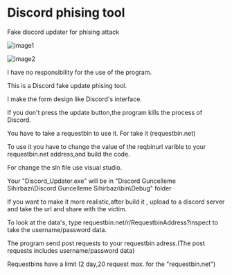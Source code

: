 # Discord phising tool

Fake discord updater for phising attack

![image1](https://user-images.githubusercontent.com/61086421/142611007-5894e423-a6db-4f33-b574-f4cf1ac1e59b.png)

![image2](https://user-images.githubusercontent.com/61086421/142611026-4bb84a27-5e0f-4af6-93ea-fcfa2e407563.png)

I have no responsibility for the use of the program.

This is a Discord fake update phising tool.

I make the form design like Discord's interface.

If you don't press the update button,the program kills the process of Discord.

You have to take a requestbin to use it. For take it (requestbin.net)

To use it you have to change the value of the reqbinurl varible to your requestbin.net address,and build the code.

For change the sln file use visual studio.

Your "Discord_Updater.exe" will be in "Discord Guncelleme Sihirbazı\Discord Guncelleme Sihirbazı\bin\Debug\" folder

If you want to make it more realistic,after build it , upload to a discord server and take the url and share with the victim.

To look at the data's, type requestbin.net/r/RequestbinAddress?inspect to take the username/password data.

The program send post requests to your requestbin adress.(The post requests includes username/password data)  

Requestbins have a limit (2 day,20 request max. for the "requestbin.net")
